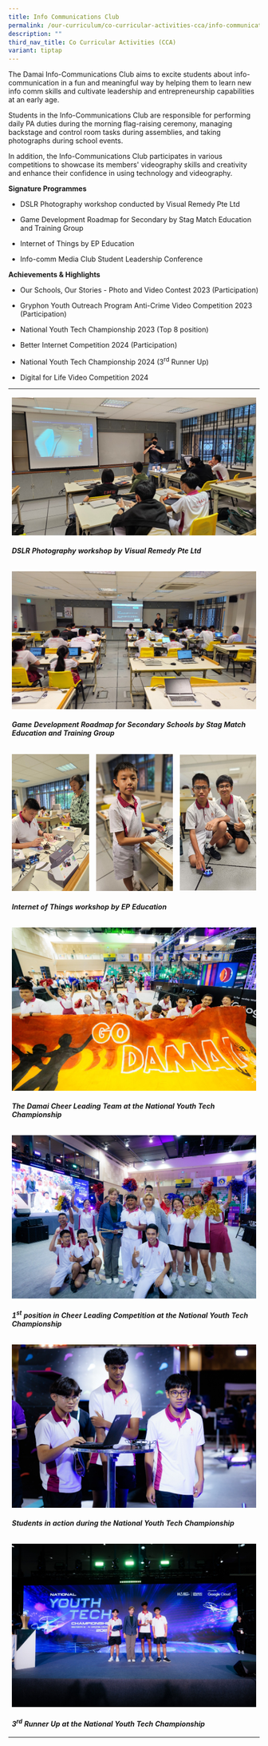 ```yaml
---
title: Info Communications Club
permalink: /our-curriculum/co-curricular-activities-cca/info-communications-club/
description: ""
third_nav_title: Co Curricular Activities (CCA)
variant: tiptap
---
```

<p>The Damai Info-Communications Club aims to excite students about info-communication
in a fun and meaningful way by helping them to learn new info comm skills
and cultivate leadership and entrepreneurship capabilities at an early
age.&nbsp;</p>
<p>Students in the Info-Communications Club are responsible for performing
daily PA duties during the morning flag-raising ceremony, managing backstage
and control room tasks during assemblies, and taking photographs during
school events.</p>
<p>In addition, the Info-Communications Club participates in various competitions
to showcase its members' videography skills and creativity and enhance
their confidence in using technology and videography.</p>
<p><strong>Signature Programmes</strong>
</p>
<ul data-tight="true" class="tight">
<li>
<p>DSLR Photography workshop conducted by Visual Remedy Pte Ltd</p>
</li>
<li>
<p>Game Development Roadmap for Secondary by Stag Match Education and Training
Group</p>
</li>
<li>
<p>Internet of Things by EP Education</p>
</li>
<li>
<p>Info-comm Media Club Student Leadership Conference</p>
</li>
</ul>
<p><strong>Achievements&nbsp;&amp; Highlights</strong>
</p>
<ul data-tight="true" class="tight">
<li>
<p>Our Schools, Our Stories - Photo and Video Contest 2023 (Participation)</p>
</li>
<li>
<p>Gryphon Youth Outreach Program Anti-Crime Video Competition 2023 (Participation)</p>
</li>
<li>
<p>National Youth Tech Championship 2023 (Top 8 position)</p>
</li>
<li>
<p>Better Internet Competition 2024 (Participation)</p>
</li>
<li>
<p>National Youth Tech Championship 2024 (3<sup>rd</sup> Runner Up)</p>
</li>
<li>
<p>Digital for Life Video Competition 2024</p>
</li>
</ul>
<p></p>
<table style="minWidth: 75px">
<colgroup>
<col>
<col>
<col>
</colgroup>
<tbody>
<tr>
<th rowspan="1" colspan="3">
<p></p>
<div class="isomer-image-wrapper">
<img style="width: 100%" height="auto" width="100%" alt="" src="/images/CCA/ICC/ICC_2025_01.jpg">
</div>
</th>
</tr>
<tr>
<td rowspan="1" colspan="3">
<p><strong><em>DSLR Photography workshop by Visual Remedy Pte Ltd</em></strong>
</p>
</td>
</tr>
<tr>
<td rowspan="1" colspan="3">
<p></p>
<div class="isomer-image-wrapper">
<img style="width: 100%" height="auto" width="100%" alt="" src="/images/CCA/ICC/ICC_2025_02.jpg">
</div>
</td>
</tr>
<tr>
<td rowspan="1" colspan="3">
<p><strong><em>Game Development Roadmap for Secondary Schools by Stag Match</em></strong>  <strong><em>Education and Training Group</em></strong>
</p>
</td>
</tr>
<tr>
<td rowspan="1" colspan="1">
<p></p>
<div class="isomer-image-wrapper">
<img style="width: 100%" height="auto" width="100%" alt="" src="/images/CCA/ICC/ICC_2025_03.jpg">
</div>
</td>
<td rowspan="1" colspan="1">
<p></p>
<div class="isomer-image-wrapper">
<img style="width: 100%" height="auto" width="100%" alt="" src="/images/CCA/ICC/ICC_2025_04.jpg">
</div>
</td>
<td rowspan="1" colspan="1">
<p></p>
<div class="isomer-image-wrapper">
<img style="width: 100%" height="auto" width="100%" alt="" src="/images/CCA/ICC/ICC_2025_05.jpg">
</div>
</td>
</tr>
<tr>
<td rowspan="1" colspan="3">
<p><strong><em>Internet of Things workshop by EP Education</em></strong>
</p>
</td>
</tr>
<tr>
<td rowspan="1" colspan="3">
<p></p>
<div class="isomer-image-wrapper">
<img style="width: 100%" height="auto" width="100%" alt="" src="/images/CCA/ICC/ICC_2025_06.jpg">
</div>
</td>
</tr>
<tr>
<td rowspan="1" colspan="3">
<p><strong><em>The Damai Cheer Leading Team at the National Youth Tech Championship</em></strong>
</p>
</td>
</tr>
<tr>
<td rowspan="1" colspan="3">
<p></p>
<div class="isomer-image-wrapper">
<img style="width: 100%" height="auto" width="100%" alt="" src="/images/CCA/ICC/ICC_2025_07.jpg">
</div>
</td>
</tr>
<tr>
<td rowspan="1" colspan="3">
<p><strong><em>1<sup>st</sup> position in Cheer Leading Competition at the National Youth Tech Championship</em></strong>
</p>
</td>
</tr>
<tr>
<td rowspan="1" colspan="3">
<p></p>
<div class="isomer-image-wrapper">
<img style="width: 100%" height="auto" width="100%" alt="" src="/images/CCA/ICC/ICC_2025_08.jpg">
</div>
</td>
</tr>
<tr>
<td rowspan="1" colspan="3">
<p><strong><em>Students in action during the National Youth Tech Championship</em></strong>
</p>
</td>
</tr>
<tr>
<td rowspan="1" colspan="3">
<p></p>
<div class="isomer-image-wrapper">
<img style="width: 100%" height="auto" width="100%" alt="" src="/images/CCA/ICC/ICC_2025_09.jpg">
</div>
</td>
</tr>
<tr>
<td rowspan="1" colspan="3">
<p><strong><em>3<sup>rd</sup> Runner Up at the National Youth Tech Championship</em></strong>
</p>
</td>
</tr>
</tbody>
</table>
<p></p>